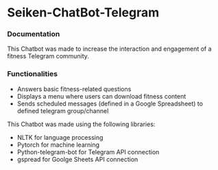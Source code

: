 # Seiken-ChatBot-Telegram

### Documentation

This Chatbot was made to increase the interaction and engagement of a fitness Telegram community.

### Functionalities
- Answers basic fitness-related questions
- Displays a menu where users can download fitness content  
- Sends scheduled messages (defined in a Google Spreadsheet) to defined telegram group/channel

This Chatbot was made using the following libraries:
- NLTK 	for language processing
- Pytorch 	for machine learning 
- Python-telegram-bot 		for Telegram API connection
- gspread	for Goolge Sheets API connection
